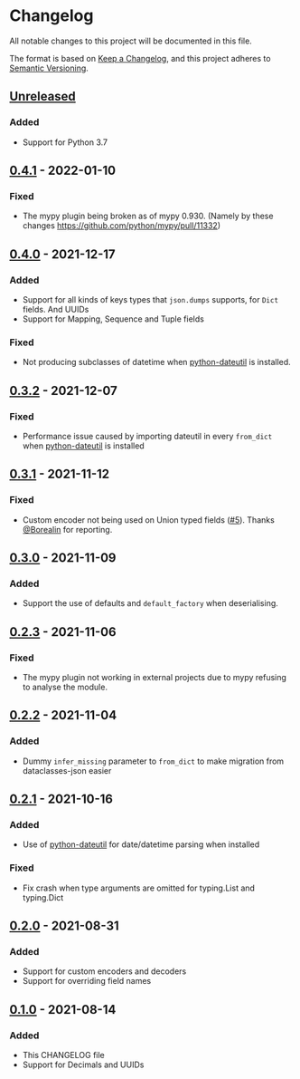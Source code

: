 # Changelog
All notable changes to this project will be documented in this file.

The format is based on [Keep a Changelog](https://keepachangelog.com/en/1.0.0/),
and this project adheres to [Semantic Versioning](https://semver.org/spec/v2.0.0.html).

## [Unreleased]
### Added
- Support for Python 3.7

## [0.4.1] - 2022-01-10
### Fixed
- The mypy plugin being broken as of mypy 0.930.
  (Namely by these changes <https://github.com/python/mypy/pull/11332>)

## [0.4.0] - 2021-12-17
### Added
- Support for all kinds of keys types that `json.dumps` supports, for `Dict`
  fields. And UUIDs
- Support for Mapping, Sequence and Tuple fields
### Fixed
- Not producing subclasses of datetime when [python-dateutil] is installed.

## [0.3.2] - 2021-12-07
### Fixed
- Performance issue caused by importing dateutil in every `from_dict`
  when [python-dateutil] is installed

## [0.3.1] - 2021-11-12
### Fixed
- Custom encoder not being used on Union typed fields ([#5][#5]).
  Thanks [@Borealin][user-Borealin] for reporting.

## [0.3.0] - 2021-11-09
### Added
- Support the use of defaults and `default_factory` when deserialising.

## [0.2.3] - 2021-11-06
### Fixed
- The mypy plugin not working in external projects due to mypy refusing
  to analyse the module.

## [0.2.2] - 2021-11-04
### Added
- Dummy `infer_missing` parameter to `from_dict` to make migration from
  dataclasses-json easier

## [0.2.1] - 2021-10-16
### Added
- Use of [python-dateutil] for date/datetime parsing when installed
### Fixed
- Fix crash when type arguments are omitted for typing.List and typing.Dict

[python-dateutil]: https://github.com/dateutil/dateutil

## [0.2.0] - 2021-08-31
### Added
- Support for custom encoders and decoders
- Support for overriding field names

## [0.1.0] - 2021-08-14
### Added
- This CHANGELOG file
- Support for Decimals and UUIDs

<!-- VERSION LINKS START -->
[Unreleased]: https://github.com/cakemanny/fastclasses-json/compare/v0.4.1...HEAD
[0.4.1]: https://github.com/cakemanny/fastclasses-json/compare/v0.4.0...v0.4.1
[0.4.0]: https://github.com/cakemanny/fastclasses-json/compare/v0.3.2...v0.4.0
[0.3.2]: https://github.com/cakemanny/fastclasses-json/compare/v0.3.1...v0.3.2
[0.3.1]: https://github.com/cakemanny/fastclasses-json/compare/v0.3.0...v0.3.1
[0.3.0]: https://github.com/cakemanny/fastclasses-json/compare/v0.2.3...v0.3.0
[0.2.3]: https://github.com/cakemanny/fastclasses-json/compare/v0.2.2...v0.2.3
[0.2.2]: https://github.com/cakemanny/fastclasses-json/compare/v0.2.1...v0.2.2
[0.2.1]: https://github.com/cakemanny/fastclasses-json/compare/v0.2.0...v0.2.1
[0.2.0]: https://github.com/cakemanny/fastclasses-json/compare/v0.1.0...v0.2.0
[0.1.0]: https://github.com/cakemanny/fastclasses-json/releases/tag/v0.1.0
<!-- VERSION LINKS END -->
[user-Borealin]: https://github.com/Borealin
[#5]: https://github.com/cakemanny/fastclasses-json/issues/5
